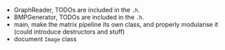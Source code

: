 - GraphReader, TODOs are included in the `.h`.
- BMPGenerator, TODOs are included in the `.h`.
- main, make the matrix pipeline its own class, and properly modularise it (could introduce destructors and stuff)
- document `Image` class 
